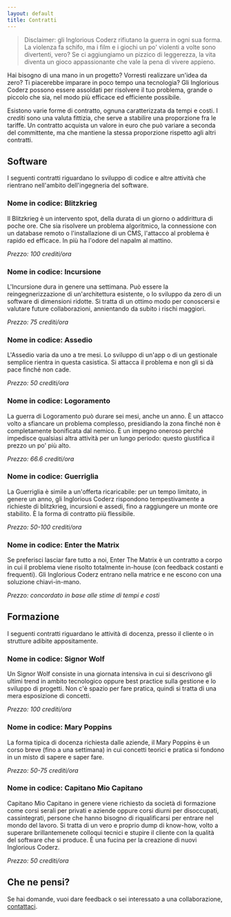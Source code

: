 ```yaml
---
layout: default
title: Contratti
---
```

> Disclaimer: gli Inglorious Coderz rifiutano la guerra in ogni sua forma. La violenza fa schifo, ma i film e i giochi un po' violenti a volte sono divertenti, vero? Se ci aggiungiamo un pizzico di leggerezza, la vita diventa un gioco appassionante che vale la pena di vivere appieno.

Hai bisogno di una mano in un progetto? Vorresti realizzare un'idea da zero? Ti piacerebbe imparare in poco tempo una tecnologia? Gli Inglorious Coderz possono essere assoldati per risolvere il tuo problema, grande o piccolo che sia, nel modo più efficace ed efficiente possibile.

Esistono varie forme di contratto, ognuna caratterizzata da tempi e costi. I _crediti_ sono una valuta fittizia, che serve a stabilire una proporzione fra le tariffe. Un contratto acquista un valore in euro che può variare a seconda del committente, ma che mantiene la stessa proporzione rispetto agli altri contratti.

## Software

I seguenti contratti riguardano lo sviluppo di codice e altre attività che rientrano nell'ambito dell'ingegneria del software.

### Nome in codice: Blitzkrieg

Il Blitzkrieg è un intervento spot, della durata di un giorno o addirittura di poche ore. Che sia risolvere un problema algoritmico, la connessione con un database remoto o l'installazione di un CMS, l'attacco al problema è rapido ed efficace. In più ha l'odore del napalm al mattino.

_Prezzo: 100 crediti/ora_

### Nome in codice: Incursione

L'Incursione dura in genere una settimana. Può essere la reingegnerizzazione di un'architettura esistente, o lo sviluppo da zero di un software di dimensioni ridotte. Si tratta di un ottimo modo per conoscersi e valutare future collaborazioni, annientando da subito i rischi maggiori.

_Prezzo: 75 crediti/ora_

### Nome in codice: Assedio

L'Assedio varia da uno a tre mesi. Lo sviluppo di un'app o di un gestionale semplice rientra in questa casistica. Si attacca il problema e non gli si dà pace finché non cade.

_Prezzo: 50 crediti/ora_

### Nome in codice: Logoramento

La guerra di Logoramento può durare sei mesi, anche un anno. È un attacco volto a sfiancare un problema complesso, presidiando la zona finché non è completamente bonificata dal nemico. È un impegno oneroso perché impedisce qualsiasi altra attività per un lungo periodo: questo giustifica il prezzo un po' più alto.

_Prezzo: 66.6 crediti/ora_

### Nome in codice: Guerriglia

La Guerriglia è simile a un'offerta ricaricabile: per un tempo limitato, in genere un anno, gli Inglorious Coderz rispondono tempestivamente a richieste di blitzkrieg, incursioni e assedi, fino a raggiungere un monte ore stabilito. È la forma di contratto più flessibile.

_Prezzo: 50-100 crediti/ora_

### Nome in codice: Enter the Matrix

Se preferisci lasciar fare tutto a noi, Enter The Matrix è un contratto a corpo in cui il problema viene risolto totalmente in-house (con feedback costanti e frequenti). Gli Inglorious Coderz entrano nella matrice e ne escono con una soluzione chiavi-in-mano.

_Prezzo: concordato in base alle stime di tempi e costi_

## Formazione

I seguenti contratti riguardano le attività di docenza, presso il cliente o in strutture adibite appositamente.

### Nome in codice: Signor Wolf

Un Signor Wolf consiste in una giornata intensiva in cui si descrivono gli ultimi trend in ambito tecnologico oppure best practice sulla gestione e lo sviluppo di progetti. Non c'è spazio per fare pratica, quindi si tratta di una mera esposizione di concetti.

_Prezzo: 100 crediti/ora_

### Nome in codice: Mary Poppins

La forma tipica di docenza richiesta dalle aziende, il Mary Poppins è un corso breve (fino a una settimana) in cui concetti teorici e pratica si fondono in un misto di sapere e saper fare.

_Prezzo: 50-75 crediti/ora_

### Nome in codice: Capitano Mio Capitano

Capitano Mio Capitano in genere viene richiesto da società di formazione come corsi serali per privati e aziende oppure corsi diurni per disoccupati, cassintegrati, persone che hanno bisogno di riqualificarsi per entrare nel mondo del lavoro. Si tratta di un vero e proprio dump di know-how, volto a superare brillantemenete colloqui tecnici e stupire il cliente con la qualità del software che si produce. È una fucina per la creazione di nuovi Inglorious Coderz.

_Prezzo: 50 crediti/ora_

## Che ne pensi?

Se hai domande, vuoi dare feedback o sei interessato a una collaborazione, [contattaci](/page/contattaci).
